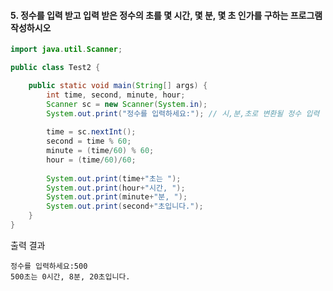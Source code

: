 #### 5. 정수를 입력 받고 입력 받은 정수의 초를 몇 시간, 몇 분, 몇 초 인가를 구하는 프로그램 작성하시오

```java
import java.util.Scanner;

public class Test2 {

	public static void main(String[] args) {
		int time, second, minute, hour;
		Scanner sc = new Scanner(System.in);
		System.out.print("정수를 입력하세요:"); // 시,분,초로 변환될 정수 입력
		
		time = sc.nextInt();
		second = time % 60;
		minute = (time/60) % 60;
		hour = (time/60)/60;
		
		System.out.print(time+"초는 ");
		System.out.print(hour+"시간, ");
		System.out.print(minute+"분, ");
		System.out.print(second+"초입니다.");
	}
}
```
출력 결과
```
정수를 입력하세요:500
500초는 0시간, 8분, 20초입니다.
```


